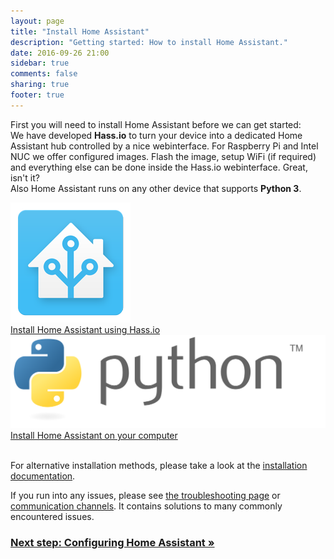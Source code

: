 ```yaml
---
layout: page
title: "Install Home Assistant"
description: "Getting started: How to install Home Assistant."
date: 2016-09-26 21:00
sidebar: true
comments: false
sharing: true
footer: true
---
```


First you will need to install Home Assistant before we can get started:
<br>
We have developed **Hass.io** to turn your device into a dedicated Home Assistant hub controlled by a nice webinterface.
For Raspberry Pi and Intel NUC we offer configured images. Flash the image, setup WiFi (if required) and everything else can be done inside the Hass.io webinterface. Great, isn't it?
<br>
Also Home Assistant runs on any other device that supports **Python 3**.
<div class="text-center hass-option-cards" markdown="0">
  <a class='option-card' href='/hassio/installation/'>
    <div class='img-container'>
      <img src='/images/supported_brands/home-assistant.png' />
    </div>
    <div class='title'>Install Home Assistant using Hass.io</div>
  </a>
  <a class='option-card' href='/docs/installation/virtualenv/'>
    <div class='img-container'>
      <img src='/images/supported_brands/python.svg' />
    </div>
    <div class='title'>Install Home Assistant on your computer</div>
  </a>
</div>
<br>

For alternative installation methods, please take a look at the [installation documentation](/docs/installation/).

If you run into any issues, please see [the troubleshooting page](/docs/installation/troubleshooting/) or [communication channels](/help/). It contains solutions to many commonly encountered issues.

### [Next step: Configuring Home Assistant &raquo;](/getting-started/configuration/)
